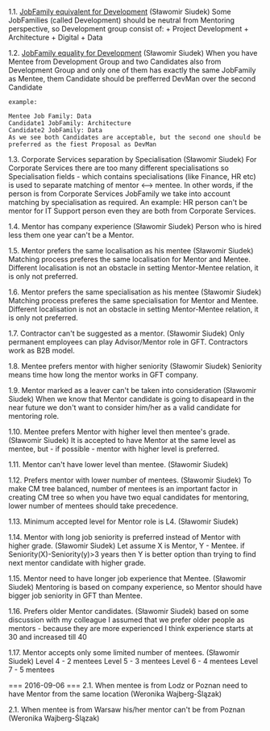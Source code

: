 1.1. [JobFamily equivalent for Development](#1)
    (Sławomir Siudek)
    Some JobFamilies (called Development) should be neutral from Mentoring perspective, so
    Development group consist of:
    + Project Development
    + Architecture
    + Digital
    + Data

1.2. [JobFamily equality for Development](#2)
    (Sławomir Siudek)
    When you have Mentee from Development Group and two Candidates also from Development Group and only one of them
    has exactly the same JobFamily as Mentee, them Candidate should be prefferred DevMan over the second Candidate

    example:

    Mentee Job Family: Data
    Candidate1 JobFamily: Architecture
    Candidate2 JobFamily: Data
    As we see both Candidates are acceptable, but the second one should be preferred as the fiest Proposal as DevMan

1.3. Corporate Services separation by Specialisation
  (Sławomir Siudek)
  For Corporate Services there are too many different specialisations
  so Specialisation fields - which contains specialisations (like Finance, HR etc) is used
  to separate matching of mentor <--> mentee.
  In other words, if the person is from Corporate Services JobFamily
  we take into account matching by specialisation as required.
  An example: HR person can't be mentor for IT Support person even they
  are both from Corporate Services.

1.4. Mentor has company experience
  (Sławomir Siudek)
  Person who is hired less them one year can't be a Mentor.

1.5. Mentor prefers the same localisation as his mentee
  (Sławomir Siudek)
  Matching process preferes the same localisation for Mentor and Mentee.
  Different localisation is not an obstacle in setting Mentor-Mentee relation, it is only
  not preferred.

1.6. Mentor prefers the same specialisation as his mentee
  (Sławomir Siudek)
  Matching process preferes the same specialisation for Mentor and Mentee.
  Different localisation is not an obstacle in setting Mentor-Mentee relation, it is only
  not preferred.

1.7. Contractor can't be suggested as a mentor.
  (Sławomir Siudek)
  Only permanent employees can play Advisor/Mentor role in GFT. Contractors work as B2B model.

1.8. Mentee prefers mentor with higher seniority
  (Sławomir Siudek)
  Seniority means time how long the mentor works in GFT company.

1.9. Mentor marked as a leaver can't be taken into consideration
  (Sławomir Siudek)
  When we know that Mentor candidate is going to disapeard in the near future
  we don't want to consider him/her as a valid candidate for mentoring role.

1.10. Mentee prefers Mentor with higher level then mentee's grade.
  (Sławomir Siudek)
  It is accepted to have Mentor at the same level as mentee, but - if possible - mentor
  with higher level is preferred.

1.11. Mentor can't have lower level than mentee.
  (Sławomir Siudek)

1.12. Prefers mentor with lower number of mentees.
  (Sławomir Siudek)
  To make CM tree balanced, number of mentees is an important factor in creating CM tree
  so when you have two equal candidates for mentoring, lower number of mentees
  should take precedence.

1.13. Minimum accepted level for Mentor role is L4.
  (Sławomir Siudek)

1.14. Mentor with long job seniority is preferred instead of Mentor with higher grade.
  (Sławomir Siudek)
  Let assume X is Mentor, Y - Mentee. if Seniority(X)-Seniority(y)>3 years then Y is better option than
  trying to find next mentor candidate with higher grade.

1.15. Mentor need to have longer job experience that Mentee.
  (Sławomir Siudek)
  Mentoring is based on company experience, so Mentor should have bigger
  job seniority in GFT than Mentee.

1.16. Prefers older Mentor candidates.
  (Sławomir Siudek)
  based on some discussion with my colleague I assumed that we prefer older people
  as mentors - because they are more experienced
  I think experience starts at 30 and increased till 40

1.17. Mentor accepts only some limited number of mentees.
  (Sławomir Siudek)
  Level 4 - 2 mentees
  Level 5 - 3 mentees
  Level 6 - 4 mentees
  Level 7 - 5 mentees

=== 2016-09-06 ===
2.1. When mentee is from Lodz or Poznan need to have Mentor from the same location
  (Weronika Wajberg-Ślązak)

2.1. When mentee is from Warsaw his/her mentor can't be from Poznan
  (Weronika Wajberg-Ślązak)

